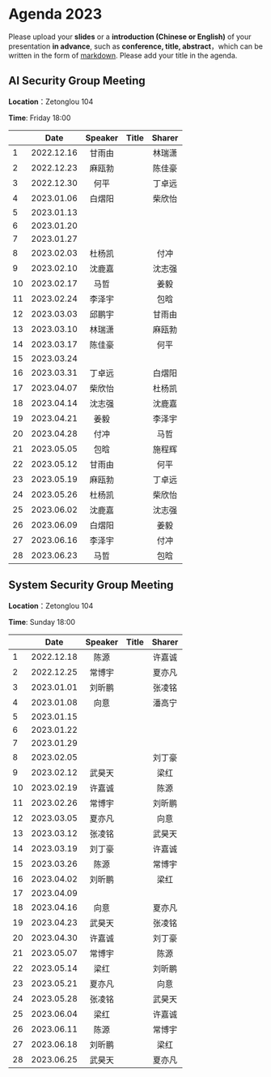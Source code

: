 

# Agenda 2023
Please upload your **slides** or a **introduction (Chinese or English)** of your presentation **in advance**,
such as **conference, title, abstract**，which can be written in the form of [markdown](http://sspai.com/25137). Please add your title in the agenda.


## AI Security Group Meeting
**Location**：Zetonglou 104

**Time**: Friday 18:00

<div id="ai-sec">

||Date|Speaker|Title|Sharer|
|---|:---:|:---:|:---:|:---:| 
|1|2022.12.16|甘雨由||林瑞潇|
|2|2022.12.23|麻瓯勃||陈佳豪|
|3|2022.12.30|何平||丁卓远|
|4|2023.01.06|白熠阳||柴欣怡|
|5|2023.01.13||||
|6|2023.01.20||||
|7|2023.01.27||||
|8|2023.02.03|杜杨凯||付冲|
|9|2023.02.10|沈鹿嘉||沈志强|
|10|2023.02.17|马哲||姜毅|
|11|2023.02.24|李泽宇||包晗|
|12|2023.03.03|邱鹏宇||甘雨由|
|13|2023.03.10|林瑞潇||麻瓯勃|
|14|2023.03.17|陈佳豪||何平|
|15|2023.03.24||||
|16|2023.03.31|丁卓远||白熠阳|
|17|2023.04.07|柴欣怡||杜杨凯|
|18|2023.04.14|沈志强||沈鹿嘉|
|19|2023.04.21|姜毅||李泽宇|
|20|2023.04.28|付冲||马哲|
|21|2023.05.05|包晗||施程辉|
|22|2023.05.12|甘雨由||何平|
|23|2023.05.19|麻瓯勃||丁卓远|
|24|2023.05.26|杜杨凯||柴欣怡|
|25|2023.06.02|沈鹿嘉||沈志强|
|26|2023.06.09|白熠阳||姜毅|
|27|2023.06.16|李泽宇||付冲|
|28|2023.06.23|马哲||包晗|

<!--
pending: 
except: ['张曜', '王博', '杜林康', '虞楚尔', '杜天宇', '王粒', '伍一鸣', '张云若', '高向珊', '唐嘉蔚', '施程辉', ]
in: ['李泽宇', '甘雨由', '林瑞潇', '付之笑', '包晗', '何平', '邱鹏宇', '马哲', '白熠阳', '姜毅', '段宇萱', '沈鹿嘉', '杜杨凯', '付冲', '麻瓯博', '叶童', '沈志强', '柴欣怡', '丁卓远', '陈佳豪']

-->
</div>

## System Security Group Meeting
**Location**：Zetonglou 104

**Time**: Sunday 18:00

<div id="system-sec">

||Date|Speaker|Title|Sharer|
|---|:---:|:---:|:---:|:---:|
|1|2022.12.18|陈源||许嘉诚|
|2|2022.12.25|常博宇||夏亦凡|
|3|2023.01.01|刘昕鹏||张凌铭|
|4|2023.01.08|向意||潘高宁|
|5|2023.01.15||||
|6|2023.01.22||||
|7|2023.01.29||||
|8|2023.02.05|||刘丁豪|
|9|2023.02.12|武昊天||梁红|
|10|2023.02.19|许嘉诚||陈源|
|11|2023.02.26|常博宇||刘昕鹏|
|12|2023.03.05|夏亦凡||向意|
|13|2023.03.12|张凌铭||武昊天|
|14|2023.03.19|刘丁豪||许嘉诚|
|15|2023.03.26|陈源||常博宇|
|16|2023.04.02|刘昕鹏||梁红|
|17|2023.04.09|||
|18|2023.04.16|向意||夏亦凡|
|19|2023.04.23|武昊天||张凌铭|
|20|2023.04.30|许嘉诚||刘丁豪|
|21|2023.05.07|常博宇||陈源|
|22|2023.05.14|梁红||刘昕鹏|
|23|2023.05.21|夏亦凡||向意|
|24|2023.05.28|张凌铭||武昊天|
|25|2023.06.04|梁红||许嘉诚|
|26|2023.06.11|陈源||常博宇|
|27|2023.06.18|刘昕鹏||梁红|
|28|2023.06.25|武昊天||夏亦凡|

<!--
pending: 
except: ['卢令令',]
in: ['刘丁豪', '许嘉诚', '夏亦凡', '刘昕鹏', '梁红', '常博宇', '侯黎阳', '向意', '张凌铭', '陈源', '王琴应', '潘高宁', '陈安莹', '武昊天']
-->
  
</div>



